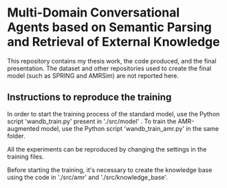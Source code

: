 # Multi-Domain Conversational Agents based on Semantic Parsing and Retrieval of External Knowledge

This repository contains my thesis work, the code produced, and the final presentation. The dataset and other repositories used to create the final model (such as SPRING and AMRSim) are not reported here.

## Instructions to reproduce the training
In order to start the training process of the standard model, use the Python script 'wandb_train.py' present in './src/model' .
To train the AMR-augmented model, use the Python script 'wandb_train_amr.py' in the same folder.

All the experiments can be reproduced by changing the settings in the training files.

Before starting the training, it's necessary to create the knowledge base using the code in './src/amr' and './src/knowledge_base'.
